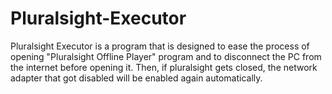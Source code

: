 # Pluralsight-Executor
Pluralsight Executor is a program that is designed to ease the process of opening "Pluralsight Offline Player" program and to disconnect the PC from the internet before opening it. Then, if pluralsight gets closed, the network adapter that got disabled will be enabled again automatically. 

